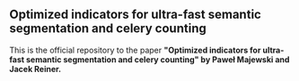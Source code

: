 ## Optimized indicators for ultra-fast semantic segmentation and celery counting
This is the official repository to the paper **"Optimized indicators for ultra-fast semantic segmentation and celery counting" by Paweł Majewski and Jacek Reiner.**
